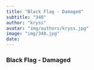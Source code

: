 ```yaml
---
title: "Black Flag - Damaged"
subtitle: "340"
author: "kryss"
avatar: "img/authors/kryss.jpg"
image: "img/340.jpg"
date:
---
```


### Black Flag - Damaged
